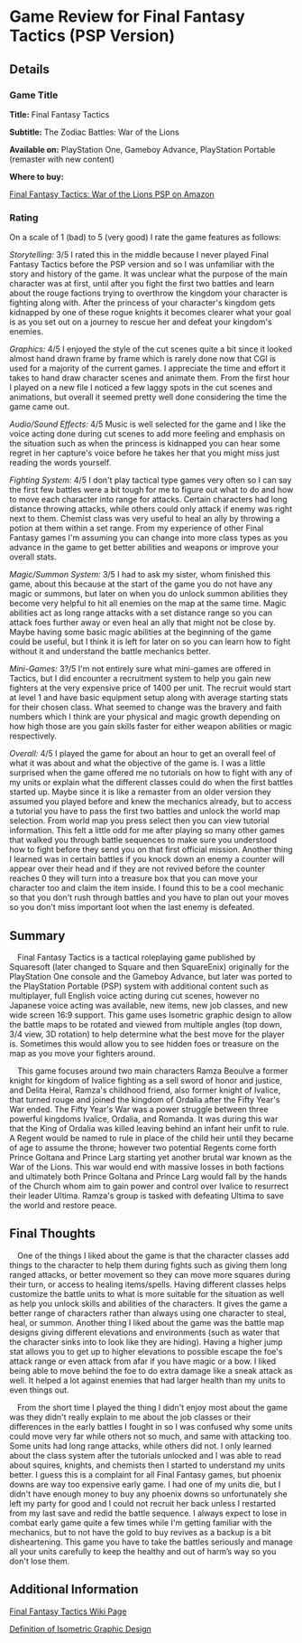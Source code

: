 # Game Review for Final Fantasy Tactics (PSP Version)

## Details

### Game Title

**Title:** Final Fantasy Tactics

**Subtitle:** The Zodiac Battles: War of the Lions

**Available on:** PlayStation One, Gameboy Advance, PlayStation Portable (remaster with new content)

**Where to buy:**

[Final Fantasy Tactics: War of the Lions PSP on Amazon](https://www.amazon.com/Final-Fantasy-Tactics-War-Lions-Sony/dp/B000SSPH3E)

### Rating

On a scale of 1 (bad) to 5 (very good) I rate the game features as follows:

*Storytelling:* 3/5 I rated this in the middle because I never played Final Fantasy Tactics before the PSP version and so I was unfamiliar with the story and history of the game. It was unclear what the purpose of the main character was at first, until after you fight the first two battles and learn about the rouge factions trying to overthrow the kingdom your character is fighting along with. After the princess of your character's kingdom gets kidnapped by one of these rogue knights it becomes clearer what your goal is as you set out on a journey to rescue her and defeat your kingdom's enemies. 

*Graphics:* 4/5 I enjoyed the style of the cut scenes quite a bit since it looked almost hand drawn frame by frame which is rarely done now that CGI is used for a majority of the current games. I appreciate the time and effort it takes to hand draw character scenes and animate them. From the first hour I played on a new file I noticed a few laggy spots in the cut scenes and animations, but overall it seemed pretty well done considering the time the game came out.

*Audio/Sound Effects:* 4/5 Music is well selected for the game and I like the voice acting done during cut scenes to add more feeling and emphasis on the situation such as when the princess is kidnapped you can hear some regret in her capture's voice before he takes her that you might miss just reading the words yourself. 

*Fighting System:* 4/5 I don't play tactical type games very often so I can say the first few battles were a bit tough for me to figure out what to do and how to move each character into range for attacks. Certain characters had long distance throwing attacks, while others could only attack if enemy was right next to them. Chemist class was very useful to heal an ally by throwing a potion at them within a set range. From my experience of other Final Fantasy games I'm assuming you can change into more class types as you advance in the game to get better abilities and weapons or improve your overall stats. 

*Magic/Summon System:* 3/5 I had to ask my sister, whom finished this game, about this because at the start of the game you do not have any magic or summons, but later on when you do unlock summon abilities they become very helpful to hit all enemies on the map at the same time. Magic abilities act as long range attacks with a set distance range so you can attack foes further away or even heal an ally that might not be close by. Maybe having some basic magic abilities at the beginning of the game could be useful, but I think it is left for later on so you can learn how to fight without it and understand the battle mechanics better.

*Mini-Games:* 3?/5 I'm not entirely sure what mini-games are offered in Tactics, but I did encounter a recruitment system to help you gain new fighters at the very expensive price of 1400 per unit. The recruit would start at level 1 and have basic equipment setup along with average starting stats for their chosen class. What seemed to change was the bravery and faith numbers which I think are your physical and magic growth depending on how high those are you gain skills faster for either weapon abilities or magic respectively.

*Overall:* 4/5 I played the game for about an hour to get an overall feel of what it was about and what the objective of the game is. I was a little surprised when the game offered me no tutorials on how to fight with any of my units or explain what the different classes could do when the first battles started up. Maybe since it is like a remaster from an older version they assumed you played before and knew the mechanics already, but to access a tutorial you have to pass the first two battles and unlock the world map selection. From world map you press select then you can view tutorial information. This felt a little odd for me after playing so many other games that walked you through battle sequences to make sure you understood how to fight before they send you on that first official mission. Another thing I learned was in certain battles if you knock down an enemy a counter will appear over their head and if they are not revived before the counter reaches 0 they will turn into a treasure box that you can move your character too and claim the item inside. I found this to be a cool mechanic so that you don't rush through battles and you have to plan out your moves so you don't miss important loot when the last enemy is defeated.

## Summary

&emsp;Final Fantasy Tactics is a tactical roleplaying game published by Squaresoft (later changed to Square and then SquareEnix) originally for the PlayStation One console and the Gameboy Advance, but later was ported to the PlayStation Portable (PSP) system with additional content such as multiplayer, full English voice acting during cut scenes, however no Japanese voice acting was available, new items, new job classes, and new wide screen 16:9 support. This game uses Isometric graphic design to allow the battle maps to be rotated and viewed from multiple angles (top down, 3/4 view, 3D rotation) to help determine what the best move for the player is. Sometimes this would allow you to see hidden foes or treasure on the map as you move your fighters around.

&emsp;This game focuses around two main characters Ramza Beoulve a former knight for kingdom of Ivalice fighting as a sell sword of honor and justice, and Delita Heiral, Ramza's childhood friend, also former knight of Ivalice, that turned rouge and joined the kingdom of Ordalia after the Fifty Year's War ended. The Fifty Year's War was a power struggle between three powerful kingdoms Ivalice, Ordalia, and Romanda. It was during this war that the King of Ordalia was killed leaving behind an infant heir unfit to rule. A Regent would be named to rule in place of the child heir until they became of age to assume the throne; however two potential Regents come forth Prince Goltana and Prince Larg starting yet another brutal war known as the War of the Lions. This war would end with massive losses in both factions and ultimately both Prince Goltana and Prince Larg would fall by the hands of the Church whom aim to gain power and control over Ivalice to resurrect their leader Ultima. Ramza's group is tasked with defeating Ultima to save the world and restore peace. 

## Final Thoughts

&emsp;One of the things I liked about the game is that the character classes add things to the character to help them during fights such as giving them long ranged attacks, or better movement so they can move more squares during their turn, or access to healing items/spells. Having different classes helps customize the battle units to what is more suitable for the situation as well as help you unlock skills and abilities of the characters. It gives the game a better range of characters rather than always using one character to steal, heal, or summon. Another thing I liked about the game was the battle map designs giving different elevations and environments (such as water that the character sinks into to look like they are hiding). Having a higher jump stat allows you to get up to higher elevations to possible escape the foe's attack range or even attack from afar if you have magic or a bow. I liked being able to move behind the foe to do extra damage like a sneak attack as well. It helped a lot against enemies that had larger health than my units to even things out. 

&emsp;From the short time I played the thing I didn't enjoy most about the game was they didn't really explain to me about the job classes or their differences in the early battles I fought in so I was confused why some units could move very far while others not so much, and same with attacking too. Some units  had long range attacks, while others did not. I only learned about the class system after the tutorials unlocked and I was able to read about squires, knights, and chemists then I started to understand my units better. I guess this is a complaint for all Final Fantasy games, but phoenix downs are way too expensive early game. I had one of my units die, but I didn't have enough money to buy any phoenix downs so unfortunately she left my party for good and I could not recruit her back unless I restarted from my last save and redid the battle sequence. I always expect to lose in combat early game quite a few times while I'm getting familiar with the mechanics, but to not have the gold to buy revives as a backup is a bit disheartening. This game you have to take the battles seriously and manage all your units carefully to keep the healthy and out of harm’s way so you don't lose them.

## Additional Information

[Final Fantasy Tactics Wiki Page](https://en.wikipedia.org/wiki/Final_Fantasy_Tactics)

[Definition of Isometric Graphic Design](https://en.wikipedia.org/wiki/Isometric_video_game_graphics)
